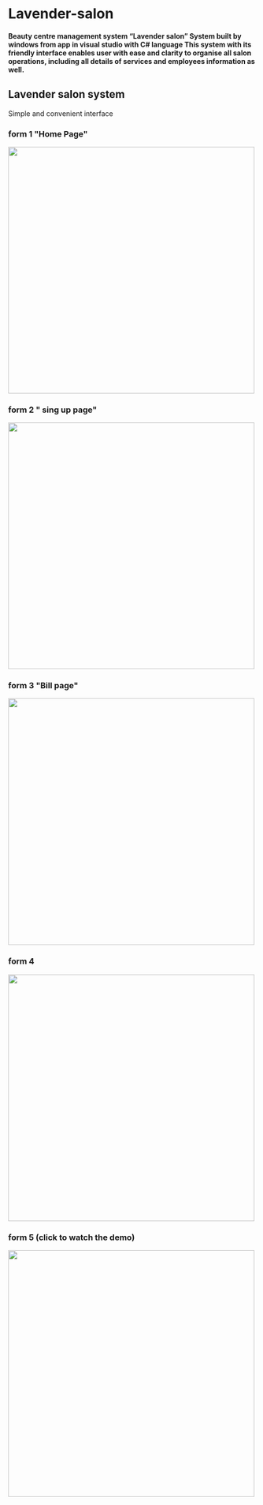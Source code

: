 # Lavender-salon
#### Beauty centre management system  “Lavender salon” System built by windows from app in visual studio with C# language  This system with its friendly interface enables user with ease and clarity to organise all salon operations, including all details of services and  employees information as well.

## Lavender salon system 
Simple and convenient interface 

### form 1 "Home Page"

<img src="https://github.com/maysoon-1/Lavender-salon/assets/107502613/b567bafa-16d0-459e-ad5d-e2c49db2ad95" width="500">

### form 2 " sing up page"

<img src="https://github.com/maysoon-1/Lavender-salon/assets/107502613/239acc5d-15db-432f-8f3e-2f189fc6da8b" width="500">

### form 3 "Bill page" 

<img src="https://github.com/maysoon-1/Lavender-salon/assets/107502613/ed3472d4-ba75-49b5-8f69-3894f9c477b1" width="500">

### form 4 

<img src="https://github.com/maysoon-1/Lavender-salon/assets/107502613/17b32951-44fb-476d-a8e4-bdfb7dfcca62" width="500">

### form 5 (click to watch the demo)

[<img src="https://github.com/maysoon-1/Lavender-salon/assets/107502613/83b53b12-3b5d-40fa-862a-51a7e3db64a7" width="500">](https://www.youtube.com/watch?v=ZzFg5cWsh0E)
